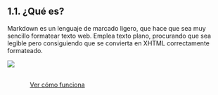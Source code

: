 ## 1.1. ¿Qué es?
Markdown es un lenguaje de marcado ligero, que hace que sea muy sencillo formatear texto web. 
Emplea texto plano, procurando que sea legible pero consiguiendo que se convierta en XHTML correctamente formateado.

![](http://i2.wp.com/www.enrique7mc.com/wp-content/uploads/2016/06/markdown.jpg?fit=640%2C360)

&nbsp;&nbsp;&nbsp;&nbsp;&nbsp;&nbsp;&nbsp;&nbsp;&nbsp;&nbsp;&nbsp;&nbsp;&nbsp;&nbsp;&nbsp;&nbsp;&nbsp;&nbsp;&nbsp;&nbsp;&nbsp;&nbsp;&nbsp;&nbsp;&nbsp;&nbsp;&nbsp;&nbsp;&nbsp;&nbsp;&nbsp;&nbsp;&nbsp;&nbsp;&nbsp;&nbsp;&nbsp;&nbsp;&nbsp;&nbsp;&nbsp;&nbsp;&nbsp;&nbsp;&nbsp;&nbsp;&nbsp;&nbsp;&nbsp;&nbsp;&nbsp;&nbsp;&nbsp;&nbsp;&nbsp;&nbsp;&nbsp;&nbsp;&nbsp;&nbsp;&nbsp;&nbsp;&nbsp;&nbsp;&nbsp;&nbsp;&nbsp;&nbsp;&nbsp;&nbsp;&nbsp;&nbsp;&nbsp;&nbsp;&nbsp;&nbsp;&nbsp;&nbsp;&nbsp;&nbsp;&nbsp;&nbsp;&nbsp;&nbsp;&nbsp;&nbsp;&nbsp;&nbsp;&nbsp;&nbsp;&nbsp;&nbsp;&nbsp;&nbsp;&nbsp;&nbsp;&nbsp;&nbsp;&nbsp;&nbsp;&nbsp;&nbsp;&nbsp;&nbsp;&nbsp;&nbsp;&nbsp;&nbsp;&nbsp;&nbsp;&nbsp;&nbsp;&nbsp;&nbsp;&nbsp;&nbsp;&nbsp;&nbsp;&nbsp;&nbsp;&nbsp;&nbsp;&nbsp;&nbsp;&nbsp;&nbsp;&nbsp;&nbsp;&nbsp;&nbsp;&nbsp;&nbsp;&nbsp;&nbsp;&nbsp;&nbsp;&nbsp;&nbsp;&nbsp;&nbsp; [Ver cómo funciona](Funcionamiento.md)